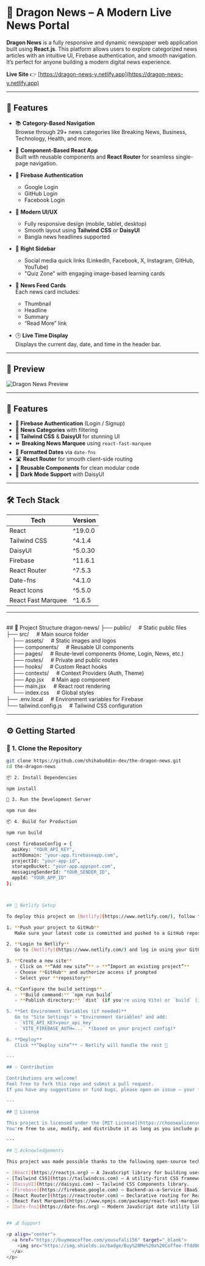 
# 📰 Dragon News – A Modern Live News Portal

**Dragon News** is a fully responsive and dynamic newspaper web application built using **React.js**. This platform allows users to explore categorized news articles with an intuitive UI, Firebase authentication, and smooth navigation. It’s perfect for anyone building a modern digital news experience.


**Live Site** 👉 [https://dragon-news-y.netlify.app](https://dragon-news-y.netlify.app)

---

## 🌟 Features

- 📚 **Category-Based Navigation**  
  Browse through 29+ news categories like Breaking News, Business, Technology, Health, and more.

- 🧱 **Component-Based React App**  
  Built with reusable components and **React Router** for seamless single-page navigation.

- 🔐 **Firebase Authentication**  
  - Google Login  
  - GitHub Login  
  - Facebook Login

- 🎨 **Modern UI/UX**  
  - Fully responsive design (mobile, tablet, desktop)  
  - Smooth layout using **Tailwind CSS** or **DaisyUI**  
  - Bangla news headlines supported

- 🧩 **Right Sidebar**  
  - Social media quick links (LinkedIn, Facebook, X, Instagram, GitHub, YouTube)  
  - "Quiz Zone" with engaging image-based learning cards

- 📰 **News Feed Cards**  
  Each news card includes:
  - Thumbnail
  - Headline
  - Summary
  - “Read More” link

- 🕒 **Live Time Display**  
  Displays the current day, date, and time in the header bar.

---

## 📸 Preview

![Dragon News Preview](https://raw.githubusercontent.com/yousufali156/dragon-news/main/public/dragon-news-preview.png) <!-- Optional: Update with your own screenshot -->

---

## 🚀 Features

- 🔐 **Firebase Authentication** (Login / Signup)
- 📰 **News Categories** with filtering
- 🎨 **Tailwind CSS** & **DaisyUI** for stunning UI
- ⏩ **Breaking News Marquee** using `react-fast-marquee`
- 📆 **Formatted Dates** via `date-fns`
- 🛣️ **React Router** for smooth client-side routing
- 🔁 **Reusable Components** for clean modular code
- 🌙 **Dark Mode Support** with DaisyUI

---

## 🛠️ Tech Stack

| Tech              | Version     |
|-------------------|-------------|
| React             | ^19.0.0     |
| Tailwind CSS      | ^4.1.4      |
| DaisyUI           | ^5.0.30     |
| Firebase          | ^11.6.1     |
| React Router      | ^7.5.3      |
| Date-fns          | ^4.1.0      |
| React Icons       | ^5.5.0      |
| React Fast Marquee| ^1.6.5      |

---
<br/>
## 📁 Project Structure
dragon-news/
├── public/     # Static public files<br/>
├── src/     # Main source folder<br/>
    ├── assets/     # Static images and logos<br/>
    ├── components/     # Reusable UI components<br/>
    ├── pages/     # Route-level components (Home, Login, News, etc.)<br/>
    ├── routes/     # Private and public routes<br/>
    ├── hooks/     # Custom React hooks<br/>
    ├── contexts/     # Context Providers (Auth, Theme)<br/>
    ├── App.jsx     # Main app component<br/>
    ├── main.jsx     # React root rendering<br/>
    └── index.css     # Global styles<br/>
├── .env.local     # Environment variables for Firebase<br/>
└── tailwind.config.js     # Tailwind CSS configuration<br/>


---

## ⚙️ Getting Started

### 🧩 1. Clone the Repository
```bash
git clone https://github.com/shihabuddin-dev/the-dragon-news.git
cd the-dragon-news

📦 2. Install Dependencies

npm install

🔧 3. Run the Development Server

npm run dev

📦 4. Build for Production

npm run build

const firebaseConfig = {
  apiKey: "YOUR_API_KEY",
  authDomain: "your-app.firebaseapp.com",
  projectId: "your-app-id",
  storageBucket: "your-app.appspot.com",
  messagingSenderId: "YOUR_SENDER_ID",
  appId: "YOUR_APP_ID"
};



## 🔐 Netlify Setup

To deploy this project on [Netlify](https://www.netlify.com/), follow these steps:

1. **Push your project to GitHub**
   Make sure your latest code is committed and pushed to a GitHub repository.

2. **Login to Netlify**
   Go to [Netlify](https://www.netlify.com/) and log in using your GitHub account.

3. **Create a new site**
   - Click on **“Add new site”** > **“Import an existing project”**
   - Choose **GitHub** and authorize access if prompted
   - Select your **repository**

4. **Configure the build settings**
   - **Build command:** `npm run build`
   - **Publish directory:** `dist` (if you're using Vite) or `build` (if using CRA)

5. **Set Environment Variables (if needed)**
   Go to "Site Settings" > "Environment Variables" and add:
   - `VITE_API_KEY=your_api_key`
   - `VITE_FIREBASE_AUTH=...` *(based on your project config)*

6. **Deploy**
   Click **“Deploy site”** — Netlify will handle the rest 🚀

---

## 💡 Contribution

Contributions are welcome!  
Feel free to fork this repo and submit a pull request.  
If you have any suggestions or find bugs, please open an issue — your feedback is appreciated!

---

## 📄 License

This project is licensed under the [MIT License](https://choosealicense.com/licenses/mit/).  
You're free to use, modify, and distribute it as long as you include proper attribution.

---

## 🙌 Acknowledgements

This project was made possible thanks to the following open-source technologies:

- [React](https://reactjs.org) – A JavaScript library for building user interfaces.
- [Tailwind CSS](https://tailwindcss.com) – A utility-first CSS framework for rapid UI development.
- [DaisyUI](https://daisyui.com) – Tailwind CSS Components library.
- [Firebase](https://firebase.google.com) – Backend-as-a-Service (BaaS) for authentication, database, and more.
- [React Router](https://reactrouter.com) – Declarative routing for React.
- [React Fast Marquee](https://www.npmjs.com/package/react-fast-marquee) – A React component for fast, customizable marquees.
- [Date-fns](https://date-fns.org) – Modern JavaScript date utility library.


## 💰 Support

<p align="center">
  <a href="https://buymeacoffee.com/yousufali156" target="_blank">
    <img src="https://img.shields.io/badge/Buy%20Me%20a%20Coffee-ffdd00?style=for-the-badge&logo=buy-me-a-coffee&logoColor=black" alt="Buy Me A Coffee" />
  </a>
</p>

